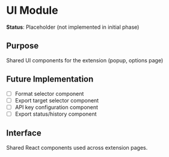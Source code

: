 # UI Module

**Status**: Placeholder (not implemented in initial phase)

## Purpose
Shared UI components for the extension (popup, options page)

## Future Implementation
- [ ] Format selector component
- [ ] Export target selector component
- [ ] API key configuration component
- [ ] Export status/history component

## Interface
Shared React components used across extension pages.

